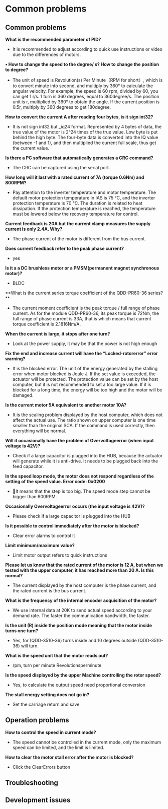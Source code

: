 Common problems
========

## Common problems

**What is the recommended parameter of PID?**

*   It is recommended to adjust according to quick use instructions or video due to the differences of motors.</br>

**•	How to change the speed to the degree/ s? How to change the position to  degree?**

*   The unit of speed is Revolution(s) Per Minute（RPM for short）, which is to convert minute into second, and multiply by 360° to calculate the angular velocity. For example, the speed is 60 rpm, divided by 60, you can get 1 r/s. 1 turn is 360 degrees, equal to 360degree/s. The position unit is r, multiplied by 360° to obtain the angle. If the current position is 0.5r, multiply by 360 degrees to get 180degree.</br>

**How to convert the current A after reading four bytes, is it sign int32?**

*   It is not sign int32 but _iq24 format. Represented by 4 bytes of data, the true value of the motor is 2^24 times of the true value. Low byte is put behind the high byte. The four-byte data is converted into the IQ value (between -1 and 1), and then multiplied the current full scale, thus get the current value.

**Is there a PC software that automatically generates a CRC command?**

*   The CRC can be captured using the serial port.</br>

**How long will it last with a rated current of 7A (torque 0.6Nm) and 800RPM?**

*   Pay attention to the inverter temperature and motor temperature. The default motor protection temperature in IAS is 75 ℃, and the inverter protection temperature is 70 ℃. The duration is related to heat dissipation. If the protection temperature is reached, the temperature must be lowered below the recovery temperature for control.

**Current feedback is 20A but the current clamp measures the supply current is only 2.4A. Why?**

*   The phase current of the motor is different from the bus current.

**Does current feedback refer to the peak phase current?**

*   yes</br>

**Is it a a DC brushless motor or a PMSM(permanent magnet synchronous motor)?**

*   BLDC</br>

**What is the current series torque coefficient of the QDD-PR60-36 series? **

*   The current moment coefficient is the peak torque / full range of phase current. As for the module QDD-PR60-36, its peak torque is 72Nm, the full range of phase current is 33A, that is which means that current torque coefficient is 2.1816Nm/A.</br>

**When the current is large, it stops after one turn?**

*   Look at the power supply, it may be that the power is not high enough</br>

**Fix the end and increase current will have the “Locked-rotorerror” error warning?**

*   It is the blocked error. The unit of the energy generated by the stalling error when motor blocked is Joule J. If the set value is exceeded, the actuator will be protected. The protection value can be set by the host computer, but it is not recommended to set a too large value. If it is blocked for a long time, the energy will be too high and the motor will be damaged.

**Is the current motor 5A equivalent to another motor 10A?**

*   It is the scaling problem displayed by the host computer, which does not affect the actual use. The ratio shown on upper computer is one time smaller than the original SCA. If the command is used correctly, then everything will be normal.</br>

**Will it occasionally have the problem of Overvoltageerror (when input voltage is 42V)?**

*   Check if a large capacitor is plugged into the HUB, because the actuator will generate while it is anti-drive. It needs to be plugged back into the feed capacitor.</br>

**In the speed loop mode, the motor does not respond regardless of the setting of the speed value. Error code: 0x0200**

*   It means that the step is too big. The speed mode step cannot be bigger than 600RPM.

**Occasionally Overvoltageerror occurs (the input voltage is 42V)?**

*   Please check if a large capacitor is plugged into the HUB

**Is it possible to control immediately after the motor is blocked?**

*   Clear error alarms to control it</br>

**Limit minimum/maximum value?**

*   Limit motor output refers to quick instructions</br>

**Please let us know that the rated current of the motor is 12 A, but when we tested with the upper computer, it has reached more than 20 A. Is this normal?**

*   The current displayed by the host computer is the phase current, and the rated current is the bus current.</br>

**What is the frequency of the internal encoder acquisition of the motor?**

*   We use internal data at 20K to send actual speed according to your demand rate. The faster the communication bandwidth, the faster.

**Is the unit (R) inside the position mode meaning that the motor inside turns one turn?**

*   Yes, for (QDD-3510-36) turns inside and 10 degrees outside (QDD-3510-36) will turn.</br>

**What is the speed unit that the motor reads out?**

*   rpm, turn per minute Revolutionsperminute</br>

**Is the speed displayed by the upper Machine controlling the rotor speed?**

*   Yes, to calculate the output speed need proportional conversion</br>

**The stall energy setting does not go in?**

*   Set the carriage return and save</br>

## Operation problems

**How to control the speed in current mode?**

*   The speed cannot be controlled in the current mode, only the maximum speed can be limited, and the limit is limited.

**How to clear the motor stall error after the motor is blocked?**

*   Click the ClearErrors button

## Troubleshooting

## Development issues
